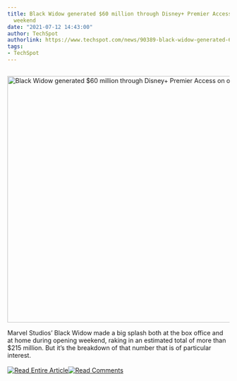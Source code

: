 ```yaml
---
title: Black Widow generated $60 million through Disney+ Premier Access on opening
  weekend
date: "2021-07-12 14:43:00"
author: TechSpot
authorlink: https://www.techspot.com/news/90389-black-widow-generated-60-million-through-disney-premier.html
tags:
- TechSpot
---
```

<a href="https://www.techspot.com/news/90389-black-widow-generated-60-million-through-disney-premier.html" target="_blank"><img src="https://static.techspot.com/images2/news/ts3_thumbs/2021/07/2021-07-12-ts3_thumbs-7bf.jpg" width="800" height="560" style="padding: 15px 0" title="Black Widow generated $60 million through Disney+ Premier Access on opening weekend" /></a><br />Marvel Studios’ Black Widow made a big splash both at the box office and at home during opening weekend, raking in an estimated total of more than $215 million. But it’s the breakdown of that number that is of particular interest.<br /><br /><a href="https://www.techspot.com/news/90389-black-widow-generated-60-million-through-disney-premier.html"><img src="https://static.techspot.com/images/rss/rss_buttons_01.png" border="0" alt="Read Entire Article" /></a><a href="https://www.techspot.com/news/90389-black-widow-generated-60-million-through-disney-premier.html#comments"><img src="https://static.techspot.com/images/rss/rss_buttons_02.png" border="0" alt="Read Comments" /></a><br /><br />